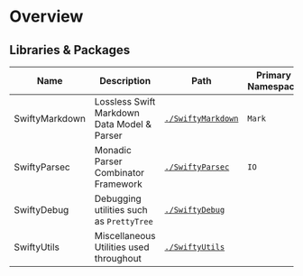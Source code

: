 # Overview

## Libraries & Packages

| Name           | Description                                 | Path                                    | Primary Namespace |
| -------------- | ------------------------------------------- | --------------------------------------- | --- |
| SwiftyMarkdown | Lossless Swift Markdown Data Model & Parser | [`./SwiftyMarkdown`](./SwiftyMarkdown/) | `Mark` |
| SwiftyParsec   | Monadic Parser Combinator Framework         | [`./SwiftyParsec`](./SwiftyParsec/)     | `IO` |
| SwiftyDebug    | Debugging utilities such as `PrettyTree`    | [`./SwiftyDebug`](./SwiftyDebug/)       | |
| SwiftyUtils    | Miscellaneous Utilities used throughout     | [`./SwiftyUtils`](./SwiftyUtils/)       | |

